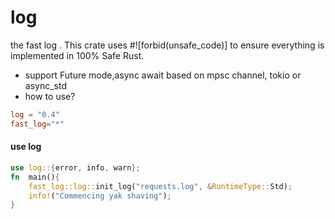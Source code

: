 # log
the fast log  . This crate uses #![forbid(unsafe_code)] to ensure everything is implemented in 100% Safe Rust.

* support Future mode,async await based on mpsc channel, tokio or async_std
* how to use?
```toml
log = "0.4"
fast_log="*"
```


#### use log
```rust
use log::{error, info, warn};
fn  main(){
    fast_log::log::init_log("requests.log", &RuntimeType::Std);
    info!("Commencing yak shaving");
}
```

